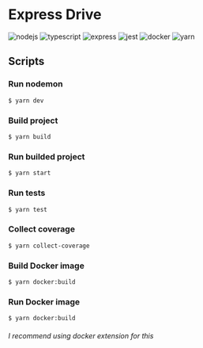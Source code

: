 # Express Drive

![nodejs](https://img.shields.io/badge/Node.js-3c873a?style=for-the-badge&logo=node.js&logoColor=white)
![typescript](https://img.shields.io/badge/TypeScript-007ACC?style=for-the-badge&logo=typescript&logoColor=white)
![express](https://img.shields.io/badge/Express-009905?style=for-the-badge&logo=express&logoColor=white)
![jest](https://img.shields.io/badge/Jest-FF8C00?style=for-the-badge&logo=jest&logoColor=fffff)
![docker](https://img.shields.io/badge/Docker-2496ed?style=for-the-badge&logo=docker&logoColor=ffffff)
![yarn](https://img.shields.io/badge/Yarn-ffffff?style=for-the-badge&logo=yarn&logoColor=3b9dc8)


## Scripts

### Run nodemon
```
$ yarn dev
```

### Build project
```
$ yarn build
```

### Run builded project
```
$ yarn start
```

### Run tests
```
$ yarn test
```

### Collect coverage
```
$ yarn collect-coverage
```

### Build Docker image
```
$ yarn docker:build
```

### Run Docker image
```
$ yarn docker:build
```
###### I recommend using docker extension for this